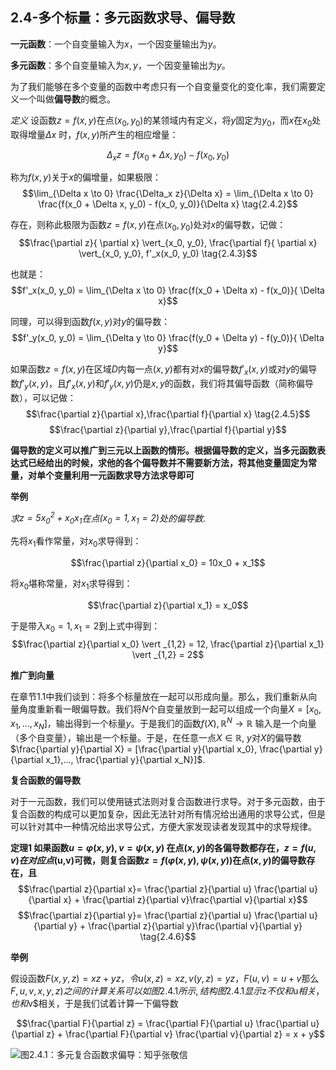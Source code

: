 

## 2.4-多个标量：多元函数求导、偏导数

**一元函数**：一个自变量输入为$x$，一个因变量输出为$y$。

**多元函数**：多个自变量输入为$x, y$，一个因变量输出为$y$。

为了我们能够在多个变量的函数中考虑只有一个自变量变化的变化率，我们需要定义一个叫做**偏导数**的概念。

*定义* 设函数$z=f(x, y)$在点$(x_0, y_0)$的某领域内有定义，将$y$固定为$y_0$，而$x$在$x_0$处取得增量$\Delta x$ 时，$f(x, y)$所产生的相应增量：

$$\Delta_x z = f(x_0 + \Delta x, y_0) - f(x_0, y_0) \tag{2.4.1}$$

称为$f(x, y)$关于$x$的偏增量，如果极限：
$$\lim_{\Delta x \to 0} \frac{\Delta_x z}{\Delta x} = \lim_{\Delta x \to 0} \frac{f(x_0 + \Delta x, y_0) - f(x_0, y_0)}{\Delta x} \tag{2.4.2}$$

存在，则称此极限为函数$z=f(x, y)$在点$(x_0, y_0)$处对$x$的偏导数，记做：
$$\frac{\partial z}{ \partial x} \vert_{x_0, y_0}, \frac{\partial f}{ \partial x} \vert_{x_0, y_0}, f'_x(x_0, y_0) \tag{2.4.3}$$

也就是：
$$f'_x(x_0, y_0) = \lim_{\Delta x \to 0} \frac{f(x_0 + \Delta x) - f(x_0)}{ \Delta x}$$

同理，可以得到函数$f(x, y)$对$y$的偏导数：
$$f'_y(x_0, y_0) = \lim_{\Delta y \to 0} \frac{f(y_0 + \Delta y) - f(y_0)}{ \Delta y}$$

如果函数$z=f(x, y)$在区域$D$内每一点$(x,y)$都有对$x$的偏导数$f'_x(x,y)$或对$y$的偏导数$f'_y(x,y)$，且$f'_x(x,y)$和$f'_y(x,y)$仍是$x,y$的函数，我们将其偏导函数（简称偏导数），可以记做：
$$\frac{\partial z}{\partial x},\frac{\partial f}{\partial x} \tag{2.4.5}$$
$$\frac{\partial z}{\partial y},\frac{\partial f}{\partial y}$$

**偏导数的定义可以推广到三元以上函数的情形。根据偏导数的定义，当多元函数表达式已经给出的时候，求他的各个偏导数并不需要新方法，将其他变量固定为常量，对单个变量利用一元函数求导方法求导即可**

**举例**

*求$z=5x_0^2 + x_0x_1$在点$(x_0=1,x_1=2)$处的偏导数*.

先将$x_1$看作常量，对$x_0$求导得到：

$$\frac{\partial z}{\partial x_0} = 10x_0 + x_1$$

将$x_0$堪称常量，对$x_1$求导得到：

$$\frac{\partial z}{\partial x_1} = x_0$$

于是带入$x_0=1, x_1 = 2$到上式中得到：
$$\frac{\partial z}{\partial x_0} \vert _{1,2} = 12, \frac{\partial z}{\partial x_1} \vert _{1,2} = 2$$

**推广到向量**

在章节1.1中我们谈到：将多个标量放在一起可以形成向量。那么，我们重新从向量角度重新看一眼偏导数。我们将$N$个自变量放到一起可以组成一个向量$X=[x_0, x_1,..., x_N]$，输出得到一个标量$y$。于是我们的函数$f(X), \mathbb R^N \to \mathbb R$ 输入是一个向量（多个自变量），输出是一个标量。于是，在任意一点$X \in \mathbb R$, $y$对$X$的偏导数$\frac{\partial y}{\partial X} = [\frac{\partial y}{\partial x_0}, \frac{\partial y}{\partial x_1},..., \frac{\partial y}{\partial x_N}]$.

**复合函数的偏导数**

对于一元函数，我们可以使用链式法则对复合函数进行求导。对于多元函数，由于复合函数的构成可以更加复杂，因此无法针对所有情况给出通用的求导公式，但是可以针对其中一种情况给出求导公式，方便大家发现读者发现其中的求导规律。

**定理1 如果函数$u=\varphi(x, y), v=\psi(x, y)$ 在点$(x,y)$的各偏导数都存在，$z=f(u, v)在对应点$(u,v)可微，则复合函数$z=f(\varphi(x,y), \psi(x,y))$在点$(x, y)$的偏导数存在，且**
$$\frac{\partial z}{\partial x}= \frac{\partial z}{\partial u} \frac{\partial u}{\partial x} + \frac{\partial z}{\partial v}\frac{\partial v}{\partial x}$$
$$\frac{\partial z}{\partial y}= \frac{\partial z}{\partial u} \frac{\partial u}{\partial y} + \frac{\partial z}{\partial y}\frac{\partial v}{\partial y} \tag{2.4.6}$$

**举例**

假设函数$F(x,y,z) = xz + yz，令u(x,z) = xz, v(y,z)=yz，F(u,v) = u + v$那么$F,u,v,x,y,z)之间的计算关系可以如图2.4.1所示,结构图2.4.1显示$z$不仅和$u$相关，也和$v$相关，于是我们试着计算一下偏导数

$$\frac{\partial F}{\partial z} = \frac{\partial F}{\partial u} \frac{\partial u}{\partial z} + \frac{\partial F}{\partial v} \frac{\partial v}{\partial z} = x + y$$

![图2.4.1：多元复合函数求偏导：知乎张敬信](https://pic3.zhimg.com/v2-ab40835bee904e1b508903cc024afb96_b.jpg)

